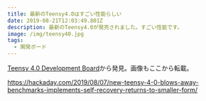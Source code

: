```yaml
---
title: 最新のTeensy4.0はすごい性能らしい
date: 2019-08-21T12:03:49.801Z
description: 最新のTeensy4.0が発売されました。すごい性能です。
image: /img/teensy40.jpg
tags:
  - 開発ボード
---
```

[Teensy 4.0 Development Board](https://www.pjrc.com/store/teensy40.html)から発見。画像もここから転載。


https://hackaday.com/2019/08/07/new-teensy-4-0-blows-away-benchmarks-implements-self-recovery-returns-to-smaller-form/
